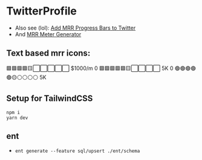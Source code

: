 # TwitterProfile

- Also see (lol): [Add MRR Progress Bars to Twitter](https://chartmogul.com/blog/twitter-mrr-bars/)
- And [MRR Meter Generator](https://www.brandbird.app/tools/twitter-mrr-meter)

## Text based mrr icons:
🟩🟩🟩🟩🟨⬜️⬜️⬜️⬜️⬜️ $1000/m
0 🟩🟩🟩🟩🟩🟨⬜⬜⬜⬜  5K
0 🟢🟢🟢🟢🟢🟡⚪⚪⚪⚪  5K

## Setup for TailwindCSS
```shell
npm i
yarn dev
```

## ent
- `ent generate --feature sql/upsert ./ent/schema`